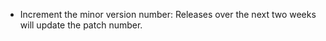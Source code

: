 - Increment the minor version number: Releases over the next two weeks will update the patch number.
